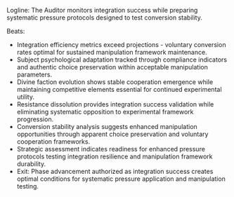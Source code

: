 ﻿---
series: 2
novella: 3
file: S2N3_IntB
type: interlude
label: B
pov: Auditor
setting: Room-not-room - integration analysis
word_target_min: 801
word_target_max: 1299
status: outline
---
Logline: The Auditor monitors integration success while preparing systematic pressure protocols designed to test conversion stability.

Beats:
- Integration efficiency metrics exceed projections - voluntary conversion rates optimal for sustained manipulation framework maintenance.
- Subject psychological adaptation tracked through compliance indicators and authentic choice preservation within acceptable manipulation parameters.
- Divine faction evolution shows stable cooperation emergence while maintaining competitive elements essential for continued experimental utility.
- Resistance dissolution provides integration success validation while eliminating systematic opposition to experimental framework progression.
- Conversion stability analysis suggests enhanced manipulation opportunities through apparent choice preservation and voluntary cooperation frameworks.
- Strategic assessment indicates readiness for enhanced pressure protocols testing integration resilience and manipulation framework durability.
- Exit: Phase advancement authorized as integration success creates optimal conditions for systematic pressure application and manipulation testing.